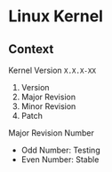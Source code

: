 # Linux Kernel

## Context

Kernel Version `X.X.X-XX`

1. Version
2. Major Revision
3. Minor Revision
4. Patch

Major Revision Number

- Odd Number: Testing
- Even Number: Stable
